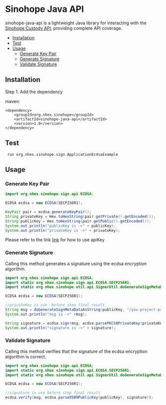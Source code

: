 # Sinohope Java API

sinohope-java-api is a lightweight Java library for interacting with the [Sinohope Custody API](https://www.newhuotech.com/), providing complete API coverage.


* [Installation](#installation)
* [Test](#test)
* [Usage](#usage)
  * [Generate Key Pair](#generate-key-pair)
  * [Generate Signature](#generate-signature)
  * [Validate Signature](#validate-signature)

## Installation
Step 1. Add the dependency

maven:
```
<dependency>
    <groupId>org.nhex.sinohope</groupId>
    <artifactId>sinohope-java-api</artifactId>
    <version>1.0</version>
</dependency>
```


## Test

```
 run org.nhex.sinohope.sign.ApplicationEcdsaExample
```

## Usage


### Generate Key Pair
```java
import org.nhex.sinohope.sign.api.ECDSA;

ECDSA ecdsa = new ECDSA(SECP256R1);

KeyPair pair = ecdsa.generateKeyPair();
String privateKey = Hex.toHexString(pair.getPrivate().getEncoded());
String publicKey = Hex.toHexString(pair.getPublic().getEncoded());
System.out.println("publicKey is ->" + publicKey);
System.out.println("privateKey is ->" + privateKey);
```
Please refer to the link [link](https://doc.custody.cobo.com/en.html#api-authentication) for how to use apiKey

### Generate Signature
Calling this method generates a signature using the ecdsa encryption algorithm.

```java
import org.nhex.sinohope.sign.api.ECDSA;
import static org.nhex.sinohope.sign.api.ECDSA.SECP256R1;
import static org.nhex.sinohope.util.api.SignerUtil.doGenerateSignMetaDataAsString;

ECDSA ecdsa = new ECDSA(SECP256R1);

//privateKey is use  before step final result
String msg = doGenerateSignMetaDataAsString(publicKey, "/you-project-path/demo/save");
System.out.println("msg is ->" +msg);

String signature = ecdsa.sign(msg, ecdsa.parsePKCS8PrivateKey(privateKey));
System.out.println("signature is ->" + signature);
```

### Validate Signature
Calling this method verifies that the signature of the ecdsa encryption algorithm is correct.


```java
import org.nhex.sinohope.sign.api.ECDSA;
import static org.nhex.sinohope.sign.api.ECDSA.SECP256R1;
import static org.nhex.sinohope.util.api.SignerUtil.doGenerateSignMetaDataAsString;

ECDSA ecdsa = new ECDSA(SECP256R1);

//signature is use before step final result
ecdsa.verify(msg, ecdsa.parseX509PublicKey(publicKey), signature));
```
